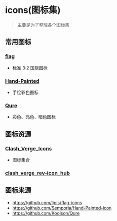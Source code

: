 # icons(图标集)
> 主要是为了整理各个图标集

## 常用图标
### [flag](https://github.com/lipis/flag-icons)
- 标准 3:2 国旗图标

### [Hand-Painted](https://github.com/Semporia/Hand-Painted-icon)
- 手绘彩色图标

### [Qure](https://github.com/Koolson/Qure)
- 彩色、亮色、暗色图标

## 图标资源
### [Clash_Verge_Icons](https://clash-verge-rev.github.io/guide/group_icon/group_icon.html#ua)
- 图标集合

### [clash_verge_rev-icon_hub](https://github.com/clash-verge-rev/icon-hub)

## 图标来源 
- https://github.com/lipis/flag-icons
- https://github.com/Semporia/Hand-Painted-icon
- https://github.com/Koolson/Qure

